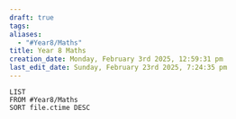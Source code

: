 ```yaml
---
draft: true
tags: 
aliases:
  - "#Year8/Maths"
title: Year 8 Maths
creation_date: Monday, February 3rd 2025, 12:59:31 pm
last_edit_date: Sunday, February 23rd 2025, 7:24:35 pm
---
```

```dataview
LIST
FROM #Year8/Maths 
SORT file.ctime DESC
```
